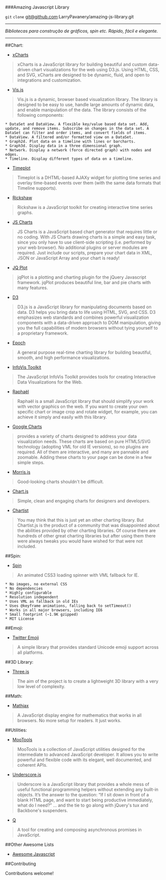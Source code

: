 ###Amazing Javascript Library

`git` `clone` git@github.com:LarryPavanery/amazing-js-library.git

---

*Bibliotecas para construção de gráficos, spin etc. Rápido, fácil e elegante.*

---
##Chart:
* [xCharts](http://tenxer.github.io/xcharts/)
> xCharts is a JavaScript library for building beautiful and custom data-driven chart visualizations for the web using D3.js. Using HTML, CSS, and SVG, xCharts are designed to be dynamic, fluid, and open to integrations and customization.

* [Vis.js](http://visjs.org/)
> Vis.js is a dynamic, browser based visualization library. The library is designed to be easy to use, handle large amounts of dynamic data, and enable manipulation of the data. The library consists of the following components:

    * DataSet and DataView. A flexible key/value based data set. Add, update, and remove items. Subscribe on changes in the data set. A DataSet can filter and order items, and convert fields of items.
    * DataView. A filtered and/or formatted view on a DataSet.
    * Graph2d. Plot data on a timeline with lines or barcharts.
    * Graph3d. Display data in a three dimensional graph.
    * Network. Display a network (force directed graph) with nodes and edges.
    * Timeline. Display different types of data on a timeline.

* [Timeplot](http://www.simile-widgets.org/timeplot/)
> Timeplot is a DHTML-based AJAXy widget for plotting time series and overlay time-based events over them (with the same data formats that Timeline supports).

* [Rickshaw](http://code.shutterstock.com/rickshaw/)
> Rickshaw is a JavaScript toolkit for creating interactive time series graphs.
    
* [JS Charts](http://www.jscharts.com/)
> JS Charts is a JavaScript based chart generator that requires little or no coding. With JS Charts drawing charts is a simple and easy task, since you only have to use client-side scripting (i.e. performed by your web browser). No additional plugins or server modules are required. Just include our scripts, prepare your chart data in XML, JSON or JavaScript Array and your chart is ready! 

* [JQ Plot](http://www.jqplot.com/)
> jqPlot is a plotting and charting plugin for the jQuery Javascript framework. jqPlot produces beautiful line, bar and pie charts with many features.

* [D3](https://github.com/mbostock/d3)
> D3.js is a JavaScript library for manipulating documents based on data. D3 helps you bring data to life using HTML, SVG, and CSS. D3 emphasizes web standards and combines powerful visualization components with a data-driven approach to DOM manipulation, giving you the full capabilities of modern browsers without tying yourself to a proprietary framework.

* [Epoch](http://fastly.github.io/epoch/)
> A general purpose real-time charting library for building beautiful, smooth, and high performance visualizations.

* [InfoVis Toolkit](http://philogb.github.io/jit/)
> The JavaScript InfoVis Toolkit provides tools for creating Interactive Data Visualizations for the Web. 

* [Raphaël](http://raphaeljs.com/)
> Raphaël is a small JavaScript library that should simplify your work with vector graphics on the web. If you want to create your own specific chart or image crop and rotate widget, for example, you can achieve it simply and easily with this library.  

* [Google Charts](https://google-developers.appspot.com/chart/interactive/docs/gallery)
> provides a variety of charts designed to address your data visualization needs. These charts are based on pure HTML5/SVG technology (adopting VML for old IE versions), so no plugins are required. All of them are interactive, and many are pannable and zoomable. Adding these charts to your page can be done in a few simple steps. 

* [Morris.js](http://morrisjs.github.io/morris.js/)
> Good-looking charts shouldn't be difficult. 

* [Chart.js](http://www.chatjs.org)
> Simple, clean and engaging charts for designers and developers.

* [Chartist](https://gionkunz.github.io/chartist-js/)
> You may think that this is just yet an other charting library. But Chartist.js is the product of a community that was disappointed about the abilities provided by other charting libraries. Of course there are hundreds of other great charting libraries but after using them there were always tweaks you would have wished for that were not included.


##Spin:
* [Spin](http://fgnass.github.io/spin.js/)
> An animated CSS3 loading spinner with VML fallback for IE.

    * No images, no external CSS
    * No dependencies
    * Highly configurable
    * Resolution independent
    * Uses VML as fallback in old IEs
    * Uses @keyframe animations, falling back to setTimeout()
    * Works in all major browsers, including IE6
    * Small footprint (~1.9K gzipped)
    * MIT License

##Emoji:
* [Twitter Emoji](https://github.com/twitter/twemoji)

 > A simple library that provides standard Unicode emoji support across all platforms.
 
##3D Library:
* [Three.js](https://github.com/mrdoob/three.js/)

 > The aim of the project is to create a lightweight 3D library with a very low level of complexity.


##Math:
* [Mathjax](https://www.mathjax.org/#docs)

 > A JavaScript display engine for mathematics that works in all browsers. No more setup for readers. It just works.

##Utilities:
* [MooTools](http://mootools.net/)

 > MooTools is a collection of JavaScript utilities designed for the intermediate to advanced JavaScript developer. It allows you to write powerful and flexible code with its elegant, well documented, and coherent APIs.

* [Underscore.js](http://underscorejs.org/)

 > Underscore is a JavaScript library that provides a whole mess of useful functional programming helpers without extending any built-in objects. It’s the answer to the question: “If I sit down in front of a blank HTML page, and want to start being productive immediately, what do I need?” … and the tie to go along with jQuery's tux and Backbone's suspenders. 

* [Q](https://github.com/kriskowal/q)

 > A tool for creating and composing asynchronous promises in JavaScript. 
 

##Other Awesome Lists
* [Awesome Javascript](https://github.com/sorrycc/awesome-javascript)

##Contributing

Contributions welcome!
